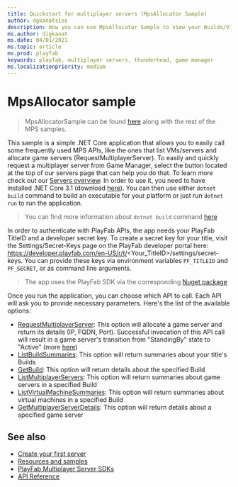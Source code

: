 ```yaml
---
title: Quickstart for multiplayer servers (MpsAllocator Sample)
author: dgkanatsios
description: How you can use MpsAllocator Sample to view your Builds/Virtual Machine/Game Servers
ms.author: digkanat
ms.date: 04/01/2021
ms.topic: article
ms.prod: playfab
keywords: playfab, multiplayer servers, thunderhead, game manager
ms.localizationpriority: medium
---
```


# MpsAllocator sample

> MpsAllocatorSample can be found [here](https://github.com/PlayFab/MpsSamples/tree/master/MpsAllocatorSample) along with the rest of the MPS samples.

This sample is a simple .NET Core application that allows you to easily call some frequently used MPS APIs, like the ones that list VMs/servers and allocate game servers (RequestMultiplayerServer). To easily and quickly request a multiplayer server from Game Manager, select the button located at the top of our servers page that can help you do that. To learn more check out our [Servers overview](build-server-overview.md). In order to use it, you need to have installed .NET Core 3.1 (download [here](https://dotnet.microsoft.com/download)). You can then use either `dotnet build` command to build an executable for your platform or just run `dotnet run` to run the application.

> You can find more information about `dotnet build` command [here](/dotnet/core/tools/dotnet-build)

In order to authenticate with PlayFab APIs, the app needs your PlayFab TitleID and a developer secret key. To create a secret key for your title, visit the Settings/Secret-Keys page on the PlayFab developer portal here: https://developer.playfab.com/en-US/r/t/<Your_TitleID>/settings/secret-keys. You can provide these keys via environment variables `PF_TITLEID` and `PF_SECRET`, or as command line arguments.

> The app uses the PlayFab SDK via the corresponding [Nuget package](https://www.nuget.org/packages/PlayFabAllSDK/)

Once you run the application, you can choose which API to call. Each API will ask you to provide necessary parameters. Here's the list of the available options:

- [RequestMultiplayerServer](/rest/api/playfab/multiplayer/multiplayer-server/request-multiplayer-server): This option will allocate a game server and return its details (IP, FQDN, Port). Successful invocation of this API call will result in a game server's transition from "StandingBy" state to "Active" (more [here](allocating-game-servers-and-configuring-vs-debugging-tools.md))
- [ListBuildSummaries](/rest/api/playfab/multiplayer/multiplayer-server/list-build-summaries-v2): This option will return summaries about your title's Builds
- [GetBuild](/rest/api/playfab/multiplayer/multiplayer-server/get-build): This option will return details about the specified Build
- [ListMultiplayerServers](/rest/api/playfab/multiplayer/multiplayer-server/list-multiplayer-servers): This option will return summaries about game servers in a specified Build
- [ListVirtualMachineSummaries](/rest/api/playfab/multiplayer/multiplayer-server/list-virtual-machine-summaries): This option will return summaries about virtual machines in a specified Build
- [GetMultiplayerServerDetails](/rest/api/playfab/multiplayer/multiplayer-server/get-multiplayer-server-details): This option will return details about a specified game server

## See also

* [Create your first server](create-your-first-server.md)
* [Resources and samples](server-samples-resources.md)
* [PlayFab Multiplayer Server SDKs](server-sdks.md)
* [API Reference](xref:titleid.playfabapi.com.multiplayer.multiplayerserver)
